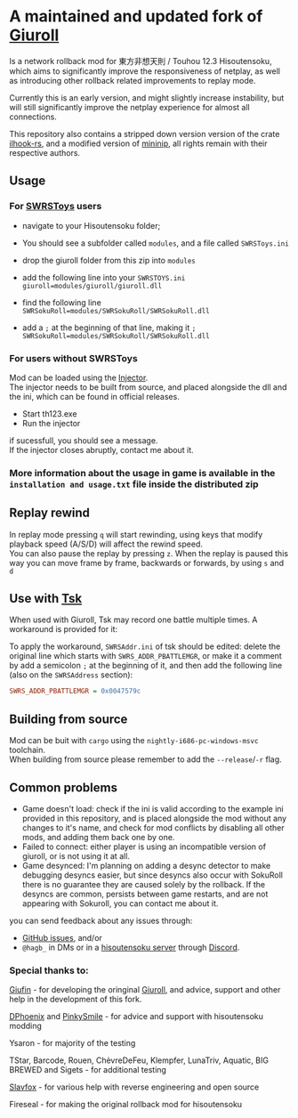 # A maintained and updated fork of [Giuroll](https://github.com/Giufinn/giuroll)

Is a network rollback mod for 東方非想天則 / Touhou 12.3 Hisoutensoku, which aims to significantly improve the responsiveness of netplay, as well as introducing other rollback related improvements to replay mode.  

Currently this is an early version, and might slightly increase instability, but will still significantly improve the netplay experience for almost all connections.  

This repository also contains a stripped down version version of the crate [ilhook-rs](https://github.com/regomne/ilhook-rs), and a modified version of [mininip](https://github.com/SlooowAndFurious/mininip), all rights remain with their respective authors.

## Usage  

### For [SWRSToys](https://github.com/SokuDev/SokuMods/) users
- navigate to your Hisoutensoku folder;
- You should see a subfolder called `modules`, and a file called `SWRSToys.ini`
- drop the giuroll folder from this zip into `modules`
- add the following line into your `SWRSTOYS.ini`
`giuroll=modules/giuroll/giuroll.dll`

- find the following line
`SWRSokuRoll=modules/SWRSokuRoll/SWRSokuRoll.dll`
- add a `;` at the beginning of that line, making it
`; SWRSokuRoll=modules/SWRSokuRoll/SWRSokuRoll.dll`

### For users without SWRSToys
Mod can be loaded using the [Injector](/injector/).  
The injector needs to be built from source, and placed alongside the dll and the ini, which can be found in official releases.
- Start th123.exe 
- Run the injector  

if sucessfull, you should see a message.  
If the injector closes abruptly, contact me about it.

### More information about the usage in game is available in the `installation and usage.txt` file inside the distributed zip

## Replay rewind  

In replay mode pressing `q` will start rewinding, using keys that modify playback speed (A/S/D) will affect the rewind speed.  
You can also pause the replay by pressing `z`. When the replay is paused this way you can move frame by frame, backwards or forwards, by using `s` and `d`

## Use with [Tsk](https://wikiwiki.jp/thtools/%E5%A4%A9%E5%89%87%E8%A6%B3)

When used with Giuroll, Tsk may record one battle multiple times. A workaround is provided for it:

To apply the workaround, `SWRSAddr.ini` of tsk should be edited: delete the original line which starts with `SWRS_ADDR_PBATTLEMGR`, or make it a comment by add a semicolon `;` at the beginning of it, and then add the following line (also on the `SWRSAddress` section):

``` ini
SWRS_ADDR_PBATTLEMGR = 0x0047579c
```

## Building from source

Mod can be buit with `cargo` using the `nightly-i686-pc-windows-msvc` toolchain.  
When building from source please remember to add the `--release`/`-r` flag.

## Common problems  

- Game doesn't load: check if the ini is valid according to the example ini provided in this repository, and is placed alongside the mod without any changes to it's name, and check for mod conflicts by disabling all other mods, and adding them back one by one.  
- Failed to connect: either player is using an incompatible version of giuroll, or is not using it at all.  
- Game desynced: I'm planning on adding a desync detector to make debugging desyncs easier, but since desyncs also occur with SokuRoll there is no guarantee they are caused solely by the rollback. If the desyncs are common, persists between game restarts, and are not appearing with Sokuroll, you can contact me about it.

you can send feedback about any issues through:
- [GitHub issues](https://github.com/Hagb/giuroll-hagb/issues), and/or
- `@hagb_` in DMs or in a [hisoutensoku server](https://hisouten.koumakan.jp/wiki/Discord_Servers_List) through [Discord](https://discord.com).

### Special thanks to:

[Giufin](https://github.com/Giufinn) - for developing the oringinal [Giuroll](https://github.com/Giufinn/giuroll), and advice, support and other help in the development of this fork.

[DPhoenix](https://github.com/enebe-nb) and [PinkySmile](https://github.com/Gegel85) - for advice and support with hisoutensoku modding  

Ysaron - for majority of the testing 

TStar, Barcode, Rouen, ChèvreDeFeu, Klempfer, LunaTriv, Aquatic, BIG BREWED and Sigets - for additional testing

[Slavfox](https://github.com/slavfox) - for various help with reverse engineering and open source

Fireseal - for making the original rollback mod for hisoutensoku
